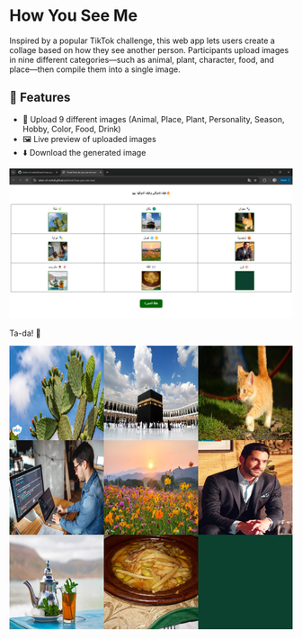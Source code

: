 # How You See Me  
Inspired by a popular TikTok challenge, this web app lets users create a collage based on how they see another person. Participants upload images in nine different categories—such as animal, plant, character, food, and place—then compile them into a single image.

## 🎯 Features
- 📸 Upload 9 different images (Animal, Place, Plant, Personality, Season, Hobby, Color, Food, Drink)
- 🖼️ Live preview of uploaded images
- ⬇️ Download the generated image

[![Step](./imgs/step1.png)](https://taher-el-mehdi.github.io/trend-how-you-see-me/)

Ta-da! 🎉

![trend](./imgs/trend-how-you-see-me.png)